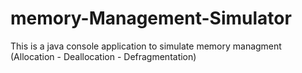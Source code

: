 # memory-Management-Simulator
This is a java console application to simulate memory managment (Allocation - Deallocation - Defragmentation)
